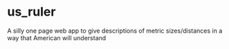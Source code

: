 # us_ruler
A silly one page web app to give descriptions of metric sizes/distances in a way that American will understand
